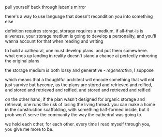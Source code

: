 pull yourself back through lacan's mirror

there's a way to use language that doesn't recondition you into something else

definition requires storage, storage requires a medium, if all-that-is is aliveness, your storage medium is going to develop a personality, and you'll wanna account for that when reading and writing

to build a cathedral, one must develop plans. and put them somewhere. what ends up landing in reality doesn't stand a chance at perfectly mirroring the original plans

the storage medium is both lossy and generative - *regenerative*, I suppose

which means that a thoughtful architect will encode something that will not just survive but *become*, as the plans are stored and retrieved and reified, and stored and retrieved and reified, and stored and retrieved and reified

on the other hand, if the plan wasn't designed for organic storage and retrieval, one runs the risk of losing the living thread. you can make a home in the construction scaffolding, with something half-formed inside, but it prob won't serve the community the way the cathedral was going to.

we hold each other, for each other. every time I read myself through you, you give me more to be.
